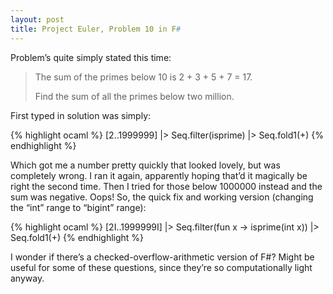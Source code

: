 ```yaml
---
layout: post
title: Project Euler, Problem 10 in F#
---
```



Problem&#8217;s quite simply stated this time:

> The sum of the primes below 10 is 2 + 3 + 5 + 7 = 17.
>
> Find the sum of all the primes below two million.

First typed in solution was simply:

{% highlight ocaml %}
[2..1999999]
|> Seq.filter(isprime)
|> Seq.fold1(+)
{% endhighlight %}

Which got me a number pretty quickly that looked lovely, but was completely
wrong. I ran it again, apparently hoping that&#8217;d it magically be right
the second time. Then I tried for those below 1000000 instead and the sum was
negative. Oops! So, the quick fix and working version (changing the
&#8220;int&#8221; range to &#8220;bigint&#8221; range):

{% highlight ocaml %}
[2I..1999999I]
|> Seq.filter(fun x -> isprime(int x))
|> Seq.fold1(+)
{% endhighlight %}

I wonder if there&#8217;s a checked-overflow-arithmetic version of F#? Might
be useful for some of these questions, since they&#8217;re so computationally
light anyway.
